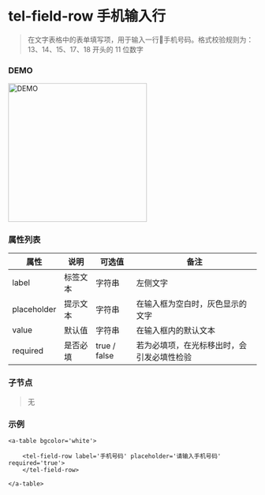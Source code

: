 # tel-field-row 手机输入行
> 在文字表格中的表单填写项，用于输入一行手机号码。格式校验规则为：13、14、15、17、18 开头的 11 位数字

### DEMO
<div><img alt="DEMO" src="https://ohc0dpsgs.qnssl.com/lego/images/formNull_bottom_phone.png" width="280.859"/></div>

### 属性列表

属性 | 说明 | 可选值 | 备注 
--- | --- | --- | ---
label | 标签文本 | 字符串 | 左侧文字
placeholder | 提示文本 | 字符串 | 在输入框为空白时，灰色显示的文字
value | 默认值 | 字符串 | 在输入框内的默认文本
required | 是否必填 | true / false | 若为必填项，在光标移出时，会引发必填性检验

### 子节点
> 无

### 示例
```
<a-table bgcolor='white'>

    <tel-field-row label='手机号码' placeholder='请输入手机号码' required='true'>
    </tel-field-row>

</a-table>
```

### &nbsp;